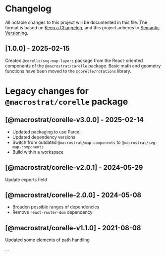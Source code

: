 # Changelog

All notable changes to this project will be documented in this file. The format
is based on [Keep a Changelog](https://keepachangelog.com/en/1.0.0/), and this
project adheres to [Semantic Versioning](https://semver.org/spec/v2.0.0.html).

## [1.0.0] - 2025-02-15

Created `@corelle/svg-map-layers` package from the React-oriented components of
the `@macrostrat/corelle` package. Basic math and geometry functions have been
moved to the `@corelle/rotations` library.

# Legacy changes for `@macrostrat/corelle` package

## [@macrostrat/corelle-v3.0.0] - 2025-02-14

- Updated packaging to use Parcel
- Updated dependency versions
- Switch from outdated `@macrostrat/map-components` to
  `@macrostrat/svg-map-components`
- Build within a workspace

## [@macrostrat/corelle-v2.0.1] - 2024-05-29

Update exports field

## [@macrostrat/corelle-2.0.0] - 2024-05-08

- Broaden possible ranges of dependencies
- Remove `react-router-dom` dependency

## [@macrostrat/corelle-v1.1.0] - 2021-08-08

Updated some elements of path handling

...
